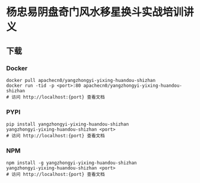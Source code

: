 # 杨忠易阴盘奇门风水移星换斗实战培训讲义

## 下载

### Docker

```
docker pull apachecn0/yangzhongyi-yixing-huandou-shizhan
docker run -tid -p <port>:80 apachecn0/yangzhongyi-yixing-huandou-shizhan
# 访问 http://localhost:{port} 查看文档
```

### PYPI

```
pip install yangzhongyi-yixing-huandou-shizhan
yangzhongyi-yixing-huandou-shizhan <port>
# 访问 http://localhost:{port} 查看文档
```

### NPM

```
npm install -g yangzhongyi-yixing-huandou-shizhan
yangzhongyi-yixing-huandou-shizhan <port>
# 访问 http://localhost:{port} 查看文档
```